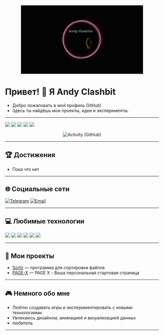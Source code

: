 <p align="center">
  <a href="https://github.com/AndyClashbit/AndyClashbit">
    <img src="https://github.com/AndyClashbit/AndyClashbit/blob/main/gif.gif" alt="Demo GIF" width="400"/>
  </a>
</p>

# Привет! 👋 Я Andy Clashbit

- Добро пожаловать в мой профиль GitHub!  
- Здесь ты найдёшь мои проекты, идеи и эксперименты.



---

![](http://github-profile-summary-cards.vercel.app/api/cards/profile-details?username=AndyClashbit&theme=github_dark)
![](http://github-profile-summary-cards.vercel.app/api/cards/repos-per-language?username=AndyClashbit&theme=github_dark)
![](http://github-profile-summary-cards.vercel.app/api/cards/most-commit-language?username=AndyClashbit&theme=github_dark)
![](http://github-profile-summary-cards.vercel.app/api/cards/stats?username=AndyClashbit&theme=github_dark)
![](http://github-profile-summary-cards.vercel.app/api/cards/productive-time?username=AndyClashbit&theme=github_dark&utcOffset=8)

<p align="center">
  <img src="https://stats-cards.toil.cc/v1/activity/github?username=AndyClashbit&theme=catppuccin-macchiato&period=year&with_title=true" alt="Activity (GitHub)" />
</p>

---

## 🏆 Достижения

- Пока что нет

---

## 🌐 Социальные сети

[![Telegram](https://img.shields.io/badge/Telegram-26A5E4?style=for-the-badge&logo=telegram&logoColor=white)](https://t.me/AndyClashbit)
[![Email](https://img.shields.io/badge/Email-D14836?style=for-the-badge&logo=gmail&logoColor=white)](mailto:brook84@gmail.com)

---

## 💻 Любимые технологии

<img src="https://img.shields.io/badge/Python-3776AB?style=for-the-badge&logo=python&logoColor=white"/> <img src="https://img.shields.io/badge/CSS3-1572B6?style=for-the-badge&logo=css3&logoColor=white"/> <img src="https://img.shields.io/badge/HTML5-E34F26?style=for-the-badge&logo=html5&logoColor=white"/> <img src="https://img.shields.io/badge/Node.js-339933?style=for-the-badge&logo=nodedotjs&logoColor=white"/> <img src="https://img.shields.io/badge/JavaScript-F7DF1E?style=for-the-badge&logo=javascript&logoColor=black"/> <img src="https://img.shields.io/badge/Flask-000?style=for-the-badge&logo=flask&logoColor=white"/>

---

## 🚀 Мои проекты

- [Sortir](https://andyclashbit.ru/) — программа для сортировки файлов
- [PAGE-X](https://github.com/AndyClashbit/PAGE-X) — PAGE X - Ваша персональная стартовая страница


---

## 🎮 Немного обо мне

- Люблю создавать игры и экспериментировать с новыми технологиями
- Увлекаюсь дизайном, анимацией и визуализацией данных
- любитель 

---
